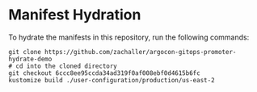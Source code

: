 # Manifest Hydration

To hydrate the manifests in this repository, run the following commands:

```shell
git clone https://github.com/zachaller/argocon-gitops-promoter-hydrate-demo
# cd into the cloned directory
git checkout 6ccc8ee95ccda34ad319f0af008ebf0d4615b6fc
kustomize build ./user-configuration/production/us-east-2
```
